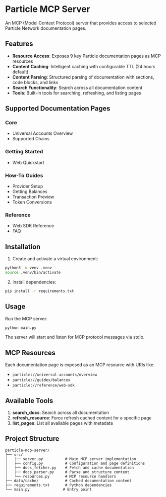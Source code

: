 # Particle MCP Server

An MCP (Model Context Protocol) server that provides access to selected Particle Network documentation pages.

## Features

- **Resource Access**: Exposes 9 key Particle documentation pages as MCP resources
- **Content Caching**: Intelligent caching with configurable TTL (24 hours default)
- **Content Parsing**: Structured parsing of documentation with sections, code blocks, and links
- **Search Functionality**: Search across all documentation content
- **Tools**: Built-in tools for searching, refreshing, and listing pages

## Supported Documentation Pages

### Core
- Universal Accounts Overview
- Supported Chains

### Getting Started
- Web Quickstart

### How-To Guides
- Provider Setup
- Getting Balances
- Transaction Preview
- Token Conversions

### Reference
- Web SDK Reference
- FAQ

## Installation

1. Create and activate a virtual environment:
```bash
python3 -m venv .venv
source .venv/bin/activate
```

2. Install dependencies:
```bash
pip install -r requirements.txt
```

## Usage

Run the MCP server:
```bash
python main.py
```

The server will start and listen for MCP protocol messages via stdio.

## MCP Resources

Each documentation page is exposed as an MCP resource with URIs like:
- `particle://universal-accounts/overview`
- `particle://guides/balances`
- `particle://reference/web-sdk`

## Available Tools

1. **search_docs**: Search across all documentation
2. **refresh_resource**: Force refresh cached content for a specific page
3. **list_pages**: List all available pages with metadata

## Project Structure

```
particle-mcp-server/
├── src/
│   ├── server.py          # Main MCP server implementation
│   ├── config.py          # Configuration and page definitions
│   ├── docs_fetcher.py    # Fetch and cache documentation
│   ├── docs_parser.py     # Parse and structure content
│   └── resources.py       # MCP resource handlers
├── data/cache/            # Cached documentation content
├── requirements.txt       # Python dependencies
└── main.py               # Entry point
```
